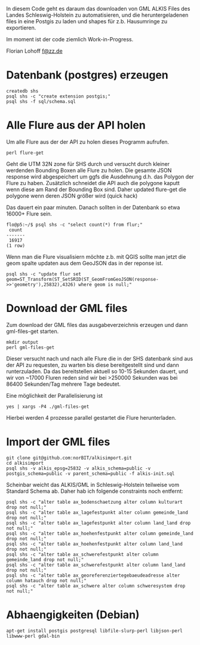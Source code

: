 
In diesem Code geht es daraum das downloaden von GML ALKIS Files des Landes
Schleswig-Holstein zu automatisieren, und die heruntergeladenen files in 
eine Postgis zu laden und shapes für z.b. Hausumringe zu exportieren.

Im moment ist der code ziemlich Work-in-Progress.

Florian Lohoff <f@zz.de>

Datenbank (postgres) erzeugen
=============================

	createdb shs 
	psql shs -c "create extension postgis;"
	psql shs -f sql/schema.sql


Alle Flure aus der API holen
============================

Um alle Flure aus der der API zu holen dieses Programm aufrufen.

	perl flure-get

Geht die UTM 32N zone für SHS durch und versucht durch kleiner werdenden Bounding Boxen
alle Flure zu holen. Die gesamte JSON response wird abgespeichert um ggfs die Ausdehnung
d.h. das Polygon der Flure zu haben. Zusätzlich schneidet die API auch die polygone kaputt
wenn diese am Rand der Bounding Box sind. Daher updated flure-get die
polygone wenn deren JSON größer wird (quick hack)

Das dauert ein paar minuten. Danach sollten in der Datenbank so etwa 16000+ Flure sein.

	flo@p5:~/$ psql shs -c "select count(*) from flur;"
	 count
	-------
	 16917
	(1 row)

Wenn man die Flure visualisiern möchte z.b. mit QGIS sollte man jetzt die geom spalte
updaten aus dem GeoJSON das in der reponse ist.

	psql shs -c "update flur set geom=ST_Transform(ST_SetSRID(ST_GeomFromGeoJSON(response->>'geometry'),25832),4326) where geom is null;"

Download der GML files
======================

Zum download der GML files das ausgabeverzeichnis erzeugen und dann gml-files-get starten.

    mkdir output
	perl gml-files-get

Dieser versucht nach und nach alle Flure die in der SHS datenbank sind aus der API zu requesten, zu warten bis diese bereitgestellt sind und
dann runterzuladen. Da das bereitstellen aktuell so 10-15 Sekunden dauert, und wir von ~17000 Fluren reden sind wir bei >250000 Sekunden
was bei 86400 Sekunden/Tag mehrere Tage bedeutet.

Eine möglichkeit der Parallelisierung ist

	yes | xargs -P4 ./gml-files-get

Hierbei werden 4 prozesse parallel gestartet die Flure herunterladen.

Import der GML files
====================

    git clone git@github.com:norBIT/alkisimport.git
    cd alkisimport
    psql shs -v alkis_epsg=25832 -v alkis_schema=public -v postgis_schema=public -v parent_schema=public -f alkis-init.sql 

Scheinbar weicht das ALKIS/GML in Schleswig-Holstein teilweise vom Standard Schema ab. Daher hab ich folgende
constraints noch entfernt:

    psql shs -c "alter table ax_bodenschaetzung alter column kulturart drop not null;"
    psql shs -c "alter table ax_lagefestpunkt alter column gemeinde_land drop not null;"
    psql shs -c "alter table ax_lagefestpunkt alter column land_land drop not null;"
    psql shs -c "alter table ax_hoehenfestpunkt alter column gemeinde_land drop not null;"
    psql shs -c "alter table ax_hoehenfestpunkt alter column land_land drop not null;"
    psql shs -c "alter table ax_schwerefestpunkt alter column gemeinde_land drop not null;"
    psql shs -c "alter table ax_schwerefestpunkt alter column land_land drop not null;"
    psql shs -c "alter table ax_georeferenziertegebaeudeadresse alter column hatauch drop not null;"
    psql shs -c "alter table ax_schwere alter column schweresystem drop not null;"

Abhaengigkeiten (Debian)
========================

    apt-get install postgis postgresql libfile-slurp-perl libjson-perl libwww-perl gdal-bin


